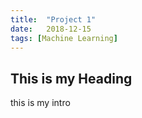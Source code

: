 ```yaml
---
title:  "Project 1"
date:   2018-12-15
tags: [Machine Learning]
---
```

## This is my Heading
this is my intro
